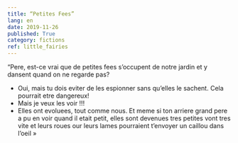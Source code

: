 ```yaml
---
title: “Petites Fees”
lang: en
date: 2019-11-26
published: True
category: fictions
ref: little_fairies
--- 
```


“Pere, est-ce vrai que de petites fees s’occupent de notre jardin et y dansent quand on ne regarde pas?    
- Oui, mais tu dois eviter de les espionner sans qu’elles le sachent. Cela pourrait etre dangereux!    
- Mais je veux les voir !!!
- Elles ont evoluees, tout comme nous. Et meme si ton arriere grand pere a pu en voir quand il etait petit, elles sont devenues tres petites vont tres vite et leurs roues our leurs lames pourraient t’envoyer un caillou dans l’oeil »